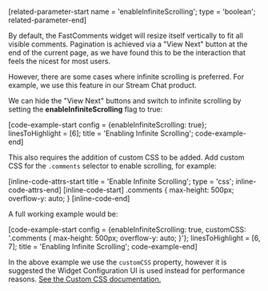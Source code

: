 [related-parameter-start name = 'enableInfiniteScrolling'; type = 'boolean'; related-parameter-end]

By default, the FastComments widget will resize itself vertically to fit all visible comments. Pagination is achieved via a "View Next"
button at the end of the current page, as we have found this to be the interaction that feels the nicest for most users.

However, there are some cases where infinite scrolling is preferred. For example, we use this feature in our Stream Chat product.

We can hide the "View Next" buttons and switch to infinite scrolling by setting the **enableInfiniteScrolling** flag to true:

[code-example-start config = {enableInfiniteScrolling: true}; linesToHighlight = [6]; title = 'Enabling Infinite Scrolling'; code-example-end]

This also requires the addition of custom CSS to be added. Add custom CSS for the `.comments` selector to enable scrolling, for example:

[inline-code-attrs-start title = 'Enable Infinite Scrolling'; type = 'css'; inline-code-attrs-end]
[inline-code-start]
.comments {
    max-height: 500px;
    overflow-y: auto;
}
[inline-code-end]

A full working example would be:

[code-example-start config = {enableInfiniteScrolling: true, customCSS: '.comments { max-height: 500px;  overflow-y: auto; }'}; linesToHighlight = [6, 7]; title = 'Enabling Infinite Scrolling'; code-example-end]

In the above example we use the `customCSS` property, however it is suggested the Widget Configuration UI is used instead for performance reasons. [See the Custom CSS documentation.](/guide-customizations-and-configuration.html#custom-css)
